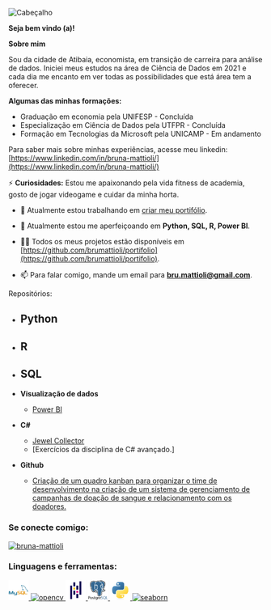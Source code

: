![Cabeçalho](https://github.com/brumattioli/brumattioli/assets/69537573/8881a805-db99-449c-a317-653620f34ffb)

**Seja bem vindo (a)!**

**Sobre mim**

  Sou da cidade de Atibaia, economista, em transição de carreira para análise de dados.
Iniciei meus estudos na área de Ciência de Dados em 2021 e cada dia me encanto em ver todas as possibilidades que está área tem a oferecer.


**Algumas das minhas formações:**
- Graduação em economia pela UNIFESP - Concluída
- Especialização em Ciência de Dados pela UTFPR - Concluída
- Formação em Tecnologias da Microsoft pela UNICAMP - Em andamento


Para saber mais sobre minhas experiências, acesse meu linkedin: [https://www.linkedin.com/in/bruna-mattioli/](https://www.linkedin.com/in/bruna-mattioli/)


⚡ **Curiosidades:**
Estou me apaixonando pela vida fitness de academia, gosto de jogar videogame e cuidar da minha horta.

- 🔭 Atualmente estou trabalhando em [criar meu portifólio](https://github.com/brumattioli/portifolio).

- 🌱 Atualmente estou me aperfeiçoando em **Python, SQL, R, Power BI**.

- 👨‍💻 Todos os meus projetos estão disponíveis em [https://github.com/brumattioli/portifolio](https://github.com/brumattioli/portifolio).

- 📫 Para falar comigo, mande um email para **bru.mattioli@gmail.com**.

Repositórios:

- **Python**
  - 

- **R**
  -

- **SQL**
  - 

- **Visualização de dados**
  - [Power BI](https://github.com/brumattioli/portifolio)

- **C#**
  - [Jewel Collector](https://github.com/brumattioli/Coletor_Joias)
  - [Exercícios da disciplina de C# avançado.]
 
- **Github**
  - [Criação de um quadro kanban para organizar o time de desenvolvimento na criação de um sistema de gerenciamento de campanhas de doação de sangue e relacionamento com os doadores.](https://github.com/users/brumattioli/projects/3/views/1)

<h3 align="left">Se conecte comigo:</h3>
<p align="left">
<a href="https://linkedin.com/in/bruna-mattioli" target="blank"><img align="center" src="https://raw.githubusercontent.com/rahuldkjain/github-profile-readme-generator/master/src/images/icons/Social/linked-in-alt.svg" alt="bruna-mattioli" height="30" width="40" /></a>
</p>

<h3 align="left">Linguagens e ferramentas:</h3>
<p align="left"> <a href="https://www.mysql.com/" target="_blank" rel="noreferrer"> <img src="https://raw.githubusercontent.com/devicons/devicon/master/icons/mysql/mysql-original-wordmark.svg" alt="mysql" width="40" height="40"/> </a> <a href="https://opencv.org/" target="_blank" rel="noreferrer"> <img src="https://www.vectorlogo.zone/logos/opencv/opencv-icon.svg" alt="opencv" width="40" height="40"/> </a> <a href="https://pandas.pydata.org/" target="_blank" rel="noreferrer"> <img src="https://raw.githubusercontent.com/devicons/devicon/2ae2a900d2f041da66e950e4d48052658d850630/icons/pandas/pandas-original.svg" alt="pandas" width="40" height="40"/> </a> <a href="https://www.postgresql.org" target="_blank" rel="noreferrer"> <img src="https://raw.githubusercontent.com/devicons/devicon/master/icons/postgresql/postgresql-original-wordmark.svg" alt="postgresql" width="40" height="40"/> </a> <a href="https://www.python.org" target="_blank" rel="noreferrer"> <img src="https://raw.githubusercontent.com/devicons/devicon/master/icons/python/python-original.svg" alt="python" width="40" height="40"/> </a> <a href="https://seaborn.pydata.org/" target="_blank" rel="noreferrer"> <img src="https://seaborn.pydata.org/_images/logo-mark-lightbg.svg" alt="seaborn" width="40" height="40"/> </a> </p>


<!--
### Hi there 👋

**brumattioli/brumattioli** is a ✨ _special_ ✨ repository because its `README.md` (this file) appears on your GitHub profile.

Here are some ideas to get you started:

- 🔭 I’m currently working on ...
- 🌱 I’m currently learning ...
- 👯 I’m looking to collaborate on ...
- 🤔 I’m looking for help with ...
- 💬 Ask me about ...
- 📫 How to reach me: ...
- 😄 Pronouns: ...
- ⚡ Fun fact: ...
-->
